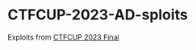 # CTFCUP-2023-AD-sploits
Exploits from [CTFCUP 2023 Final](https://github.com/C4T-BuT-S4D/ctfcup-2023-ad/tree/master) 
